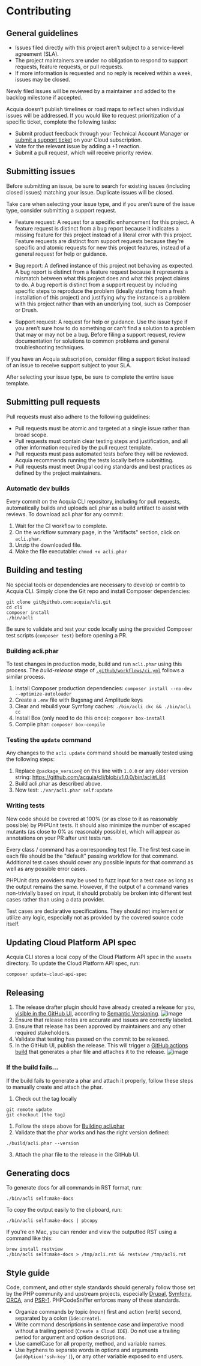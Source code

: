 # Contributing

## General guidelines

- Issues filed directly with this project aren’t subject to a service-level agreement (SLA).
- The project maintainers are under no obligation to respond to support requests, feature requests, or pull requests.
- If more information is requested and no reply is received within a week, issues may be closed.

Newly filed issues will be reviewed by a maintainer and added to the backlog milestone if accepted.

Acquia doesn’t publish timelines or road maps to reflect when individual issues will be addressed. If you would like to request prioritization of a specific ticket, complete the following tasks:

- Submit product feedback through your Technical Account Manager or [submit a support ticket](https://docs.acquia.com/support/#contact-acquia-support) on your Cloud subscription.
- Vote for the relevant issue by adding a +1 reaction.
- Submit a pull request, which will receive priority review.

## Submitting issues

Before submitting an issue, be sure to search for existing issues (including closed issues) matching your issue. Duplicate issues will be closed.

Take care when selecting your issue type, and if you aren’t sure of the issue type, consider submitting a support request.

- Feature request: A request for a specific enhancement for this project. A feature request is distinct from a bug report because it indicates a missing feature for this project instead of a literal error with this project. Feature requests are distinct from support requests because they’re specific and atomic requests for new this project features, instead of a general request for help or guidance.

- Bug report: A defined instance of this project not behaving as expected. A bug report is distinct from a feature request because it represents a mismatch between what this project does and what this project claims to do. A bug report is distinct from a support request by including specific steps to reproduce the problem (ideally starting from a fresh installation of this project) and justifying why the instance is a problem with this project rather than with an underlying tool, such as Composer or Drush.

- Support request: A request for help or guidance. Use the issue type if you aren’t sure how to do something or can’t find a solution to a problem that may or may not be a bug. Before filing a support request, review documentation for solutions to common problems and general troubleshooting techniques.

If you have an Acquia subscription, consider filing a support ticket instead of an issue to receive support subject to your SLA.

After selecting your issue type, be sure to complete the entire issue template.

## Submitting pull requests

Pull requests must also adhere to the following guidelines:

- Pull requests must be atomic and targeted at a single issue rather than broad scope.
- Pull requests must contain clear testing steps and justification, and all other information required by the pull request template.
- Pull requests must pass automated tests before they will be reviewed. Acquia recommends running the tests locally before submitting.
- Pull requests must meet Drupal coding standards and best practices as defined by the project maintainers.

### Automatic dev builds

Every commit on the Acquia CLI repository, including for pull requests, automatically builds and uploads acli.phar as a build artifact to assist with reviews. To download acli.phar for any commit:

1. Wait for the CI workflow to complete.
2. On the workflow summary page, in the "Artifacts" section, click on `acli.phar`.
3. Unzip the downloaded file.
4. Make the file executable: `chmod +x acli.phar`

## Building and testing

No special tools or dependencies are necessary to develop or contrib to Acquia CLI. Simply clone the Git repo and install Composer dependencies:
```
git clone git@github.com:acquia/cli.git
cd cli
composer install
./bin/acli
```

Be sure to validate and test your code locally using the provided Composer test scripts (`composer test`) before opening a PR.

### Building acli.phar

To test changes in production mode, build and run `acli.phar` using this process. The _build-release_ stage of [`.github/workflows/ci.yml`](.github/workflows/ci.yml) follows a similar process.

1. Install Composer production dependencies: `composer install --no-dev --optimize-autoloader`
2. Create a `.env` file with Bugsnag and Amplitude keys
3. Clear and rebuild your Symfony caches: `./bin/acli ckc && ./bin/acli cc`
4. Install Box (only need to do this once): `composer box-install`
5. Compile phar: `composer box-compile`

### Testing the `update` command

Any changes to the `acli update` command should be manually tested using the following steps:

1. Replace `@package_version@` on this line with `1.0.0` or any older version string: https://github.com/acquia/cli/blob/v1.0.0/bin/acli#L84
1. Build acli.phar as described above.
1. Now test: `./var/acli.phar self:update`

### Writing tests

New code should be covered at 100% (or as close to it as reasonably possible) by PHPUnit tests. It should also minimize the number of escaped mutants (as close to 0% as reasonably possible), which will appear as annotations on your PR after unit tests run.

Every class / command has a corresponding test file. The first test case in each file should be the "default" passing workflow for that command. Additional test cases should cover any possible inputs for that command as well as any possible error cases.

PHPUnit data providers may be used to fuzz input for a test case as long as the output remains the same. However, if the output of a command varies non-trivially based on input, it should probably be broken into different test cases rather than using a data provider.

Test cases are declarative specifications. They should not implement or utilize any logic, especially not as provided by the covered source code itself.

## Updating Cloud Platform API spec

Acquia CLI stores a local copy of the Cloud Platform API spec in the `assets` directory. To update the Cloud Platform API spec, run:

```
composer update-cloud-api-spec
```

## Releasing

1. The release drafter plugin should have already created a release for you, [visible in the GitHub UI](https://github.com/acquia/cli/releases), according to [Semantic Versioning](https://semver.org/). ![image](https://user-images.githubusercontent.com/539205/134036494-c7000fb0-94e6-4594-a09f-bb1601745d5a.png)
2. Ensure that release notes are accurate and issues are correctly labeled.
3. Ensure that release has been approved by maintainers and any other required stakeholders.
4. Validate that testing has passed on the commit to be released.
5. In the GitHub UI, publish the release. This will trigger a [GitHub actions build](https://github.com/acquia/cli/blob/731cb747060e06940b2b5e6994df1bcc86325a7a/.github/workflows/ci.yml#L47-L69) that generates a phar file and attaches it to the release. ![image](https://user-images.githubusercontent.com/539205/134036674-4dd6db98-5fe4-413c-abe3-3a6f35b0fc31.png)


### If the build fails...

If the build fails to generate a phar and attach it properly, follow these steps to manually create and attach the phar.

1. Check out the tag locally
```
git remote update
git checkout [the tag]
```
1. Follow the steps above for [Building acli.phar](#building-acliphar)
2. Validate that the phar works and has the right version defined:
```
./build/acli.phar --version
```
3. Attach the phar file to the release in the GitHub UI.

## Generating docs

To generate docs for all commands in RST format, run:
```
./bin/acli self:make-docs
```

To copy the output easily to the clipboard, run:
```
./bin/acli self:make-docs | pbcopy
```

If you're on Mac, you can render and view the outputted RST using a command like this:
```
brew install restview
./bin/acli self:make-docs > /tmp/acli.rst && restview /tmp/acli.rst
```

## Style guide

Code, comment, and other style standards should generally follow those set by the PHP community and upstream projects, especially [Drupal](https://www.drupal.org/docs/develop/standards), [Symfony](https://symfony.com/doc/current/contributing/code/standards.html), [ORCA](https://github.com/acquia/coding-standards-php), and [PSR-1](https://www.php-fig.org/psr/psr-1/). PHPCodeSniffer enforces many of these standards.

- Organize commands by topic (noun) first and action (verb) second, separated by a colon (`ide:create`).
- Write command descriptions in sentence case and imperative mood without a trailing period (`Create a Cloud IDE`). Do not use a trailing period for argument and option descriptions.
- Use camelCase for all property, method, and variable names.
- Use hyphens to separate words in options and arguments (`addOption('ssh-key')`), or any other variable exposed to end users.
